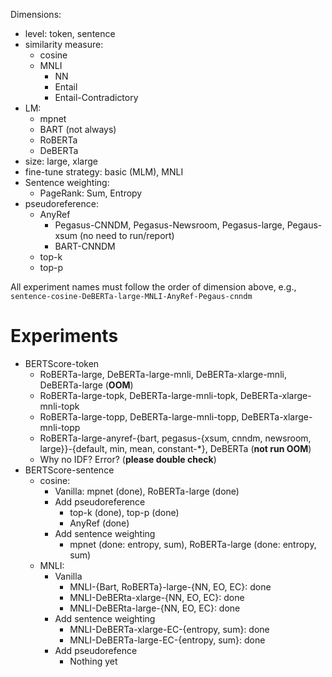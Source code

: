 Dimensions:
* level: token, sentence
* similarity measure:
  * cosine
  * MNLI
    * NN
    * Entail
    * Entail-Contradictory
* LM:
  * mpnet
  * BART (not always)
  * RoBERTa
  * DeBERTa
* size: large, xlarge
* fine-tune strategy: basic (MLM), MNLI
* Sentence weighting:
  * PageRank: Sum, Entropy
* pseudoreference:
  * AnyRef
    * Pegasus-CNNDM, Pegasus-Newsroom, Pegasus-large, Pegaus-xsum (no need to run/report)
    * BART-CNNDM
  * top-k
  * top-p

All experiment names must follow the order of dimension above, e.g., `sentence-cosine-DeBERTa-large-MNLI-AnyRef-Pegaus-cnndm`

# Experiments
* BERTScore-token
  * RoBERTa-large, DeBERTa-large-mnli, DeBERTa-xlarge-mnli, DeBERTa-large (**OOM**)
  * RoBERTa-large-topk, DeBERTa-large-mnli-topk, DeBERTa-xlarge-mnli-topk
  * RoBERTa-large-topp, DeBERTa-large-mnli-topp, DeBERTa-xlarge-mnli-topp
  * RoBERTa-large-anyref-{bart, pegasus-{xsum, cnndm, newsroom, large}}-{default, min, mean, constant-\*}, DeBERTa (**not run OOM**)
  * Why no IDF? Error? (**please double check**)
* BERTScore-sentence
  * cosine:
    * Vanilla: mpnet (done), RoBERTa-large (done)
    * Add pseudoreference
      * top-k (done), top-p (done)
      * AnyRef (done)
    * Add sentence weighting
      * mpnet (done: entropy, sum), RoBERTa-large (done: entropy, sum)
  * MNLI:
    * Vanilla
      * MNLI-{Bart, RoBERTa}-large-{NN, EO, EC}: done
      * MNLI-DeBERta-xlarge-{NN, EO, EC}: done
      * MNLI-DeBERta-large-{NN, EO, EC}: done
    * Add sentence weighting
      * MNLI-DeBERTa-xlarge-EC-{entropy, sum}: done
      * MNLI-DeBERTa-large-EC-{entropy, sum}: done
    * Add pseudorefence
      * Nothing yet

